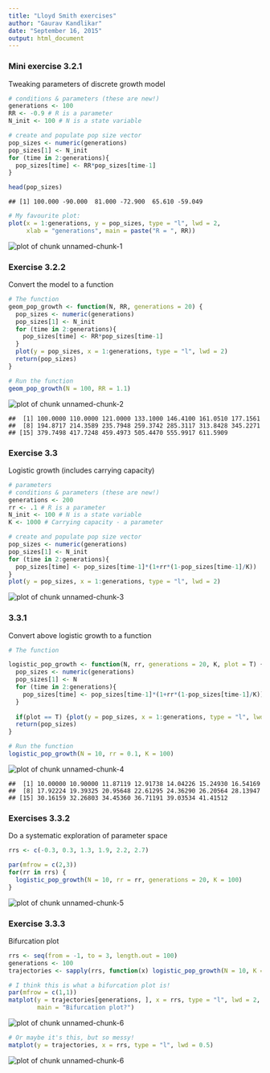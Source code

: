 ```yaml
---
title: "Lloyd Smith exercises"
author: "Gaurav Kandlikar"
date: "September 16, 2015"
output: html_document
---
```


### Mini exercise 3.2.1

Tweaking parameters of discrete growth model


```r
# conditions & parameters (these are new!)
generations <- 100
RR <- -0.9 # R is a parameter
N_init <- 100 # N is a state variable

# create and populate pop size vector
pop_sizes <- numeric(generations)
pop_sizes[1] <- N_init
for (time in 2:generations){
  pop_sizes[time] <- RR*pop_sizes[time-1]
}

head(pop_sizes)
```

```
## [1] 100.000 -90.000  81.000 -72.900  65.610 -59.049
```

```r
# My favourite plot:
plot(x = 1:generations, y = pop_sizes, type = "l", lwd = 2,
     xlab = "generations", main = paste("R = ", RR))
```

![plot of chunk unnamed-chunk-1](figure/unnamed-chunk-1-1.png) 

### Exercise 3.2.2
Convert the model to a function


```r
# The function
geom_pop_growth <- function(N, RR, generations = 20) {
  pop_sizes <- numeric(generations)
  pop_sizes[1] <- N_init
  for (time in 2:generations){
    pop_sizes[time] <- RR*pop_sizes[time-1]
  }
  plot(y = pop_sizes, x = 1:generations, type = "l", lwd = 2)
  return(pop_sizes)
}

# Run the function 
geom_pop_growth(N = 100, RR = 1.1)
```

![plot of chunk unnamed-chunk-2](figure/unnamed-chunk-2-1.png) 

```
##  [1] 100.0000 110.0000 121.0000 133.1000 146.4100 161.0510 177.1561
##  [8] 194.8717 214.3589 235.7948 259.3742 285.3117 313.8428 345.2271
## [15] 379.7498 417.7248 459.4973 505.4470 555.9917 611.5909
```


### Exercise 3.3
Logistic growth (includes carrying capacity)


```r
# parameters
# conditions & parameters (these are new!)
generations <- 200
rr <- .1 # R is a parameter
N_init <- 100 # N is a state variable
K <- 1000 # Carrying capacity - a parameter

# create and populate pop size vector
pop_sizes <- numeric(generations)
pop_sizes[1] <- N_init
for (time in 2:generations){
  pop_sizes[time] <- pop_sizes[time-1]*(1+rr*(1-pop_sizes[time-1]/K))
}
plot(y = pop_sizes, x = 1:generations, type = "l", lwd = 2)
```

![plot of chunk unnamed-chunk-3](figure/unnamed-chunk-3-1.png) 

### 3.3.1
Convert above logistic growth to a function


```r
# The function

logistic_pop_growth <- function(N, rr, generations = 20, K, plot = T) {
  pop_sizes <- numeric(generations)
  pop_sizes[1] <- N
  for (time in 2:generations){
    pop_sizes[time] <- pop_sizes[time-1]*(1+rr*(1-pop_sizes[time-1]/K))
  }
  
  if(plot == T) {plot(y = pop_sizes, x = 1:generations, type = "l", lwd = 2)}
  return(pop_sizes)
}

# Run the function
logistic_pop_growth(N = 10, rr = 0.1, K = 100)
```

![plot of chunk unnamed-chunk-4](figure/unnamed-chunk-4-1.png) 

```
##  [1] 10.00000 10.90000 11.87119 12.91738 14.04226 15.24930 16.54169
##  [8] 17.92224 19.39325 20.95648 22.61295 24.36290 26.20564 28.13947
## [15] 30.16159 32.26803 34.45360 36.71191 39.03534 41.41512
```

### Exercises 3.3.2

Do a systematic exploration of parameter space


```r
rrs <- c(-0.3, 0.3, 1.3, 1.9, 2.2, 2.7)

par(mfrow = c(2,3))
for(rr in rrs) {
  logistic_pop_growth(N = 10, rr = rr, generations = 20, K = 100)
}
```

![plot of chunk unnamed-chunk-5](figure/unnamed-chunk-5-1.png) 


### Exercise 3.3.3

Bifurcation plot


```r
rrs <- seq(from = -1, to = 3, length.out = 100)
generations <- 100
trajectories <- sapply(rrs, function(x) logistic_pop_growth(N = 10, K = 100, rr = x, generations = generations, plot = F))

# I think this is what a bifurcation plot is!
par(mfrow = c(1,1))
matplot(y = trajectories[generations, ], x = rrs, type = "l", lwd = 2,
        main = "Bifurcation plot?")
```

![plot of chunk unnamed-chunk-6](figure/unnamed-chunk-6-1.png) 

```r
# Or maybe it's this, but so messy!
matplot(y = trajectories, x = rrs, type = "l", lwd = 0.5)
```

![plot of chunk unnamed-chunk-6](figure/unnamed-chunk-6-2.png) 
